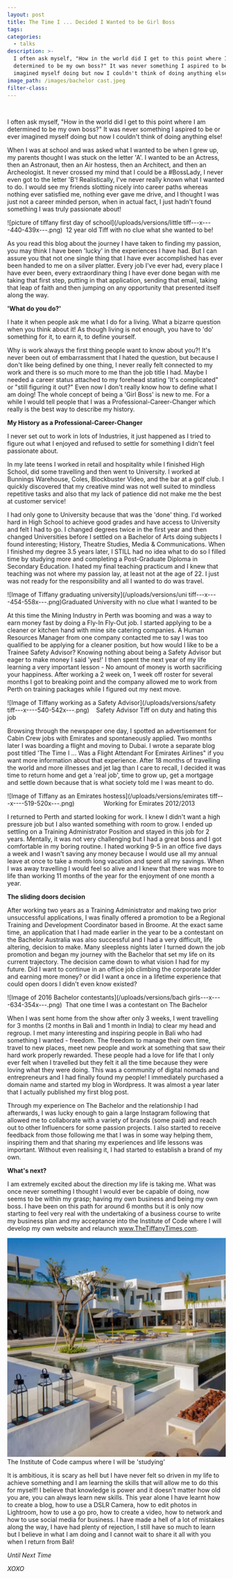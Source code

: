 ```yaml
---
layout: post
title: The Time I ... Decided I Wanted to be Girl Boss
tags:
categories:
  - talks
description: >-
  I often ask myself, "How in the world did I get to this point where I am
  determined to be my own boss?" It was never something I aspired to be or ever
  imagined myself doing but now I couldn't think of doing anything else!
image_path: /images/bachelor cast.jpeg
filter-class:
---
```



&nbsp;

I often ask myself, "How in the world did I get to this point where I am determined to be my own boss?" It was never something I aspired to be or ever imagined myself doing but now I couldn't think of doing anything else!

When I was at school and was asked what I wanted to be when I grew up, my parents thought I was stuck on the letter 'A'. I wanted to be an Actress, then an Astronaut, then an Air hostess, then an Architect, and then an Archeologist. It never crossed my mind that I could be a #BossLady, I never even got to the letter 'B'! Realistically, I've never really known what I wanted to do. I would see my friends slotting nicely into career paths whereas nothing ever satisfied me, nothing ever gave me drive, and I thought I was just not a career minded person, when in actual fact, I just hadn't found something I was truly passionate about!

![picture of tiffany first day of school](/uploads/versions/little tiff---x----440-439x---.png)&nbsp; 12 year old Tiff with no clue what she wanted to be!

As you read this blog about the journey I have taken to finding my passion, you may think I have been 'lucky' in the experiences I have had. But I can assure you that not one single thing that I have ever accomplished has ever been handed to me on a silver platter. Every job I've ever had, every place I have ever been, every extraordinary thing I have ever done began with me taking that first step, putting in that application, sending that email, taking that leap of faith and then jumping on any opportunity that presented itself along the way.

**'What do you do?'**

I hate it when people ask me what I do for a living. What a bizarre question when you think about it! As though living is not enough, you have to 'do' something for it, to earn it, to define yourself.

Why is work always the first thing people want to know about you?! It's never been out of embarrassment that I hated the question, but because I don't like being defined by one thing, I never really felt connected to my work and there is so much more to me than the job title I had. Maybe I needed a career status attached to my forehead stating 'It's complicated" or "still figuring it out?" Even now I don't really know how to define what I am doing! The whole concept of being a 'Girl Boss' is new to me. For a while I would tell people that I was a Professional-Career-Changer which really is the best way to describe my history.

**My History as a Professional-Career-Changer**

I never set out to work in lots of Industries, it just happened as I tried to figure out what I enjoyed and refused to settle for something I didn't feel passionate about.

In my late teens I worked in retail and hospitality while I finished High School, did some travelling and then went to University. I worked at Bunnings Warehouse, Coles, Blockbuster Video, and the bar at a golf club. I quickly discovered that my creative mind was not well suited to mindless repetitive tasks and also that my lack of patience did not make me the best at customer service!

I had only gone to University because that was the 'done' thing. I'd worked hard in High School to achieve good grades and have access to University and felt I had to go. I changed degrees twice in the first year and then changed Universities before I settled on a Bachelor of Arts doing subjects I found interesting; History, Theatre Studies, Media & Communications. When I finished my degree 3.5 years later, I STILL had no idea what to do so I filled time by studying more and completing a Post-Graduate Diploma in Secondary Education. I hated my final teaching practicum and I knew that teaching was not where my passion lay, at least not at the age of 22. I just was not ready for the responsibility and all I wanted to do was travel.

![Image of Tiffany graduating university](/uploads/versions/uni tiff---x----454-558x---.png)Graduated University with&nbsp;no clue what I wanted to be

At this time the Mining Industry in Perth was booming and was a way to earn money fast by doing a Fly-In Fly-Out job. I started applying to be a cleaner or kitchen hand with mine site catering companies. A Human Resources Manager from one company contacted me to say I was too qualified to be applying for a cleaner position, but how would I like to be a Trainee Safety Advisor? Knowing nothing about being a Safety Advisor but eager to make money I said 'yes!' I then spent the next year of my life learning a very important lesson - No amount of money is worth sacrificing your happiness. After working a 2 week on, 1 week off roster for several months I got to breaking point and the company allowed me to work from Perth on training packages while I figured out my next move.

![Image of Tiffany working as a Safety Advisor](/uploads/versions/safety tiff---x----540-542x---.png)&nbsp; &nbsp; Safety Advisor Tiff on duty and hating this job

Browsing through the newspaper one day, I spotted an advertisement for Cabin Crew jobs with Emirates and spontaneously applied. Two months later I was boarding a flight and moving to Dubai. I wrote a separate blog post titled 'The Time I ... Was a Flight Attendant For Emirates Airlines" if you want more information about that experience. After 18 months of travelling the world and more illnesses and jet lag than I care to recall, I decided it was time to return home and get a 'real job', time to grow up, get a mortgage and settle down because that is what society told me I was meant to do.

![Image of Tiffany as an Emirates hostess](/uploads/versions/emirates tiff---x----519-520x---.png)&nbsp; &nbsp; &nbsp; &nbsp; &nbsp; &nbsp; &nbsp; &nbsp; &nbsp;Working for Emirates 2012/2013

I returned to Perth and started looking for work. I knew I didn't want a high pressure job but I also wanted something with room to grow. I ended up settling on a Training Administrator Position and stayed in this job for 2 years. Mentally, it was not very challenging but I had a great boss and I got comfortable in my boring routine. I hated working 9-5 in an office five days a week and I wasn't saving any money because I would use all my annual leave at once to take a month long vacation and spent all my savings. When I was away travelling I would feel so alive and I knew that there was more to life than working 11 months of the year for the enjoyment of one month a year.

**The sliding doors decision**

After working two years as a Training Administrator and making two prior unsuccessful applications, I was finally offered a promotion to be a Regional Training and Development Coordinator based in Broome. At the exact same time, an application that I had made earlier in the year to be a contestant on the Bachelor Australia was also successful and I had a very difficult, life altering, decision to make. Many sleepless nights later I turned down the job promotion and began my journey with the Bachelor that set my life on its current trajectory. The decision came down to what vision I had for my future. Did I want to continue in an office job climbing the corporate ladder and earning more money? or did I want a once in a lifetime experience that could open doors I didn't even know existed?

![Image of 2016 Bachelor contestants](/uploads/versions/bach girls---x----634-354x---.png)&nbsp; That one time I was a contestant on The Bachelor

When I was sent home from the show after only 3 weeks, I went travelling for 3 months (2 months in Bali and 1 month in India) to clear my head and regroup. I met many interesting and inspiring people in Bali who had something I wanted - freedom. The freedom to manage their own time, travel to new places, meet new people and work at something that saw their hard work properly rewarded. These people had a love for life that I only ever felt when I travelled but they felt it all the time because they were loving what they were doing. This was a community of digital nomads and entrepreneurs and I had finally found my people! I immediately purchased a domain name and started my blog in Wordpress. It was almost a year later that I actually published my first blog post.

Through my experience on The Bachelor and the relationship I had afterwards, I was lucky enough to gain a large Instagram following that allowed me to collaborate with a variety of brands (some paid) and reach out to other Influencers for some passion projects. I also started to receive feedback from those following me that I was in some way helping them, inspiring them and that sharing my experiences and life lessons was important. Without even realising it, I had started to establish a brand of my own.

**What's next?**

I am extremely excited about the direction my life is taking me. What was once never something I thought I would ever be capable of doing, now seems to be within my grasp; having my own business and being my own boss. I have been on this path for around 6 months but it is only now starting to feel very real with the undertaking of a business course to write my business plan and my acceptance into the Institute of Code where I will develop my own website and relaunch www.TheTiffanyTimes.com.

![Image of the Institute of Code Campus in Bali](/uploads/versions/IOC---x----594-593x---.png)The Institute of Code campus where I will be 'studying'

It is ambitious, it is scary as hell but I have never felt so driven in my life to achieve something and I am learning the skills that will allow me to do this for myself! I believe that knowledge is power and it doesn't matter how old you are, you can always learn new skills. This year alone I have learnt how to create a blog, how to use a DSLR Camera, how to edit photos in Lightroom, how to use a go pro, how to create a video, how to network and how to use social media for business. I have made a hell of a lot of mistakes along the way, I have had plenty of rejection, I still have so much to learn but I believe in what I am doing and I cannot wait to share it all with you when I return from Bali!

*Until Next Time*

*XOXO*